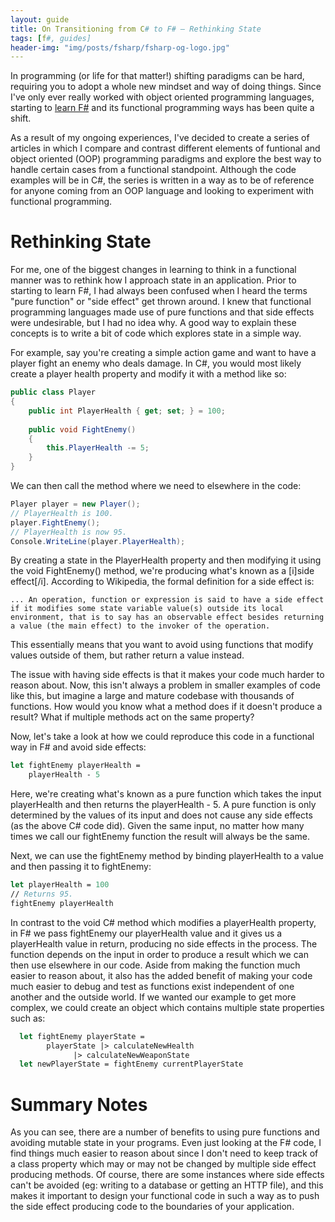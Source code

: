 ```yaml
---
layout: guide
title: On Transitioning from C# to F# — Rethinking State
tags: [f#, guides]
header-img: "img/posts/fsharp/fsharp-og-logo.jpg"
---
```


In programming (or life for that matter!) shifting paradigms can be hard, requiring you to adopt a whole new mindset and way of doing things. Since I've only ever really worked with object oriented programming languages, starting to [learn F#](/2021-01-04-why-learning-fsharp-2021/) and its functional programming ways has been quite a shift. 

As a result of my ongoing experiences, I've decided to create a series of articles in which I compare and contrast different elements of funtional and object oriented (OOP) programming paradigms and explore the best way to handle certain cases from a functional standpoint. Although the code examples will be in C#, the series is written in a way as to be of reference for anyone coming from an OOP language and looking to experiment with functional programming. 

# Rethinking State

For me, one of the biggest changes in learning to think in a functional manner was to rethink how I approach state in an application. Prior to starting to learn F#, I had always been confused when I heard the terms "pure function" or "side effect" get thrown around. I knew that functional programming languages made use of pure functions and that side effects were undesirable, but I had no idea why. A good way to explain these concepts is to write a bit of code which explores state in a simple way. 

For example, say you're creating a simple action game and want to have a player fight an enemy who deals damage. In C#, you would most likely create a player health property and modify it with a method like so:

```csharp
public class Player
{
    public int PlayerHealth { get; set; } = 100;
    
    public void FightEnemy()
    {
        this.PlayerHealth -= 5;
    }
}
```

We can then call the method where we need to elsewhere in the code:

```csharp
Player player = new Player();
// PlayerHealth is 100.
player.FightEnemy();
// PlayerHealth is now 95.
Console.WriteLine(player.PlayerHealth);
```
By creating a state in the PlayerHealth property and then modifying it using the void FightEnemy() method, we're producing what's known as a [i]side effect[/i]. According to Wikipedia, the formal definition for a side effect is:

```
... An operation, function or expression is said to have a side effect if it modifies some state variable value(s) outside its local environment, that is to say has an observable effect besides returning a value (the main effect) to the invoker of the operation.
```

This essentially means that you want to avoid using functions that modify values outside of them, but rather return a value instead. 

The issue with having side effects is that it makes your code much harder to reason about. Now, this isn't always a problem in smaller examples of code like this, but imagine a large and mature codebase with thousands of functions. How would you know what a method does if it doesn't produce a result? What if multiple methods act on the same property?

Now, let's take a look at how we could reproduce this code in a functional way in F# and avoid side effects:

```fsharp
let fightEnemy playerHealth =
    playerHealth - 5   
```
Here, we're creating what's known as a pure function which takes the input playerHealth and then returns the playerHealth - 5. A pure function is only determined by the values of its input and does not cause any side effects (as the above C# code did). Given the same input, no matter how many times we call our fightEnemy function the result will always be the same.

Next, we can use the fightEnemy method by binding playerHealth to a value and then passing it to fightEnemy:

```fsharp
let playerHealth = 100
// Returns 95.
fightEnemy playerHealth 
```

In contrast to the void C# method which modifies a playerHealth property, in F# we pass fightEnemy our playerHealth value and it gives us a playerHealth value in return, producing no side effects in the process. The function depends on the input in order to produce a result which we can then use elsewhere in our code. Aside from making the function much easier to reason about, it also has the added benefit of making your code much easier to debug and test as functions exist independent of one another and the outside world. If we wanted our example to get more complex, we could create an object which contains multiple state properties such as:

```fsharp
  let fightEnemy playerState =
        playerState |> calculateNewHealth
              |> calculateNewWeaponState
  let newPlayerState = fightEnemy currentPlayerState
```

# Summary Notes

As you can see, there are a number of benefits to using pure functions and avoiding mutable state in your programs. Even just looking at the F# code, I find things much easier to reason about since I don't need to keep track of a class property which may or may not be changed by multiple side effect producing methods. Of course, there are some instances where side effects can't be avoided (eg: writing to a database or getting an HTTP file), and this makes it important to design your functional code in such a way as to push the side effect producing code to the boundaries of your application. 